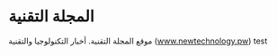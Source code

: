المجلة التقنية
==============

موقع المجلة التقنية. أخبار التكنولوجيا والتقنية (www.newtechnology.pw)
test